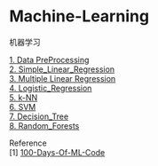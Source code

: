 # Machine-Learning

机器学习

[1. Data PreProcessing](https://github.com/zuolinye/Machine-Learning/blob/master/1.%20Data%20PreProcessing.ipynb)  
[2. Simple_Linear_Regression](https://github.com/zuolinye/Machine-Learning/blob/master/2.%20Simple_Linear_Regression.ipynb)  
[3. Multiple Linear Regression](https://github.com/zuolinye/Machine-Learning/blob/master/3.%20Multiple%20Linear%20Regression.ipynb)  
[4. Logistic_Regression](https://github.com/zuolinye/Machine-Learning/blob/master/4.%20Logistic_Regression.ipynb)  
[5. k-NN](https://github.com/zuolinye/Machine-Learning/blob/master/5.%20k-NN.ipynb)  
[6. SVM](https://github.com/zuolinye/Machine-Learning/blob/master/6.%20SVM.ipynb)  
[7. Decision_Tree](https://github.com/zuolinye/Machine-Learning/blob/master/7.%20Decision_Tree.ipynb)  
[8. Random_Forests](https://github.com/zuolinye/Machine-Learning/blob/master/8.%20Random_Forests.ipynb)  

Reference  
[1] [100-Days-Of-ML-Code](https://github.com/Avik-Jain/100-Days-Of-ML-Code) 

